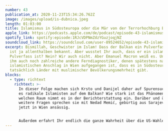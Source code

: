 ```yaml
---
number: 43
publication_at: 2020-11-23T15:34:26.762Z
image: /images/upload/is-dubnica.jpeg
length: 01:03:00
title: Islamismus in Südosteuropa oder die Mär von der Terrorhochburg Balkan
apple_link: https://podcasts.apple.com/de/podcast/episode-43-islamismus-in-s%C3%BCdosteuropa-oder-die-m%C3%A4r/id1170436903?i=1000500004298
spotify_link: spotify:episode:1RJcVDPNmZdzYGuzjoqjNZ
soundcloud_link: https://soundcloud.com/user-89524652/episode-43-islamismus-in-sudosteuropa-oder-die-mar-von-der-terrorhochburg-balkan
excerpt: Bismillah, Geschwister im Islam! Dass der Balkan ein Pulverfass ist,
  ist ja allenthalben bekannt. Aber wusstet Ihr auch, dass er ein islamistisches
  Pulverfass ist? Nein? Wir auch nicht. Aber Emanuel Macron weiß es. Und neben
  ihm auch noch zahlreiche andere Ferndiagnostiker, denen spätestens nach dem
  islamistischen Anschlag in Wien aufgegangen ist, dass es in Südosteuropa
  tatsächlich Länder mit muslimischer Bevölkerungsmehrheit gibt.
blocks:
  - type: richtext
    richtext: >-
      In dieser Folge machen sich Krsto und Danijel daher auf Spurensuche. Gibt
      es radikale Islamisten auf dem Balkan? Wie stark ist das Phänomen? Und
      welchen Raum nimmt es in der Berichterstattung ein. Darüber und über
      weitere Fragen sprechen sie mit Nedad Memić, gebürtig aus Sarajevo und
      jetzt in Wien ansässig.


      Außerdem erfahrt Ihr endlich die ganze Wahrheit über die US-Wahlen - sowie Sloweniens Premier Janez Jansa, die Ergebnisse der Kommunalwahlen in Bosnien, und die neuesten Corona-Hygienie-Tipps der serbisch-othodoxen Kirche.
---
```

